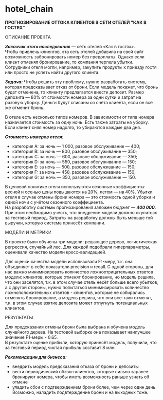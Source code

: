 # hotel_chain
**ПРОГНОЗИРОВАНИЕ ОТТОКА КЛИЕНТОВ В СЕТИ ОТЕЛЕЙ "КАК В ГОСТЯХ"**<br>

ОПИСАНИЕ ПРОЕКТА

***Заказчик этого исследования*** — сеть отелей «Как в гостях».<br>
Чтобы привлечь клиентов, эта сеть отелей добавила на свой сайт возможность забронировать номер без предоплаты. Однако если клиент отменял бронирование, 
то компания терпела убытки. Сотрудники отеля могли, например, закупить продукты к приезду гостя или просто не успеть найти другого клиента.<br>

***Задача:*** Чтобы решить эту проблему, нужно разработать систему, которая предсказывает отказ от брони. Если модель покажет, что бронь будет отменена, 
то клиенту предлагается внести депозит. Размер депозита — 80% от стоимости номера за одни сутки и затрат на разовую уборку. Деньги будут списаны со счёта клиента, 
если он всё же отменит бронь.<br>

В отеле есть несколько типов номеров. В зависимости от типа номера назначается стоимость за одну ночь. Есть также затраты на уборку. Если клиент снял номер надолго,
то убираются каждые два дня.<br>
   
***Стоимость номеров отеля:***
- категория A: за ночь — 1 000, разовое обслуживание — 400;
- категория B: за ночь — 800, разовое обслуживание — 350;
- категория C: за ночь — 600, разовое обслуживание — 350;
- категория D: за ночь — 550, разовое обслуживание — 150;
- категория E: за ночь — 500, разовое обслуживание — 150;
- категория F: за ночь — 450, разовое обслуживание — 150;
- категория G: за ночь — 350, разовое обслуживание — 150.<br>
   
В ценовой политике отеля используются сезонные коэффициенты: весной и осенью цены повышаются на 20%, летом — на 40%.
Убытки отеля в случае отмены брони номера — это стоимость одной уборки и одной ночи с учётом сезонного коэффициента.<br>
На разработку системы прогнозирования заложен бюджет — ***400 000***. При этом необходимо учесть, что внедрение модели должно окупиться за тестовый период. 
Затраты на разработку должны быть меньше той выручки, которую система принесёт компании.<br>

МОДЕЛИ И МЕТРИКИ

В проекте были обучены три модели: решающее дерево, логистическая регрессия, случайный лес. Для каждой подобрали гиперпараметры, оценивали качество модели кросс-валидацией.<br>

Для оценки качества модели использовали F1-меру, т.к. она объединяет в себе показатели precision и recall. 
С одной стороны, для нас важно минимизировать количество ложноотрицательных ответов модели: клиентов, которые отменят бронирование, но модель решила, что они заселятся,
т.к. в этом случае отель несёт больше всего убытков, а с другой стороны, нужно попытаться  минимизировать количество ложноположительных ответов - клиентов, 
которые не собирались отменять бронирование, а модель решила, что они все-таки отменят, т.к. в этом случае взятие депозита может отпугнуть потенциальных клиентов.<br>

РЕЗУЛЬТАТЫ

Для предсказания отмены брони была выбрана и обучена модель случайного дерева. На тестовой выборке она показывает наилучшее значение F1-меры - 0.65.<br>
В результате оценке прибыли, которую принесёт модель, получили, что за тестовый период чистая прибыль составит 8 млн.<br>
    
***Рекомендации для бизнеса:***
- внедрить модель предсказания отказа от брони и депозиты
- вести периодический обзвон клиентов, которые сильно заранее бронируют номера, чтобы иметь возможность раньше узнать об отмене
- уладить сбои с подтверждением брони более, чем через один день. Возможно, наладить подвтерждение брони и на выходных тоже.
